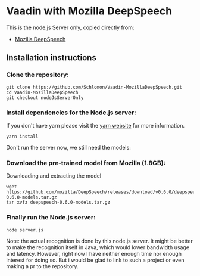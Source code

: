 # Vaadin with Mozilla DeepSpeech
This is the node.js Server only, copied directly from:

* [Mozilla DeepSpeech](https://github.com/mozilla/DeepSpeech-examples/tree/r0.7/web_microphone_websocket)

## Installation instructions

### Clone the repository:
```
git clone https://github.com/Schlomon/Vaadin-MozillaDeepSpeech.git
cd Vaadin-MozillaDeepSpeech
git checkout nodeJsServerOnly
```

### Install dependencies for the Node.js server:
If you don't have yarn please visit the [yarn website](https://yarnpkg.com/getting-started/install) for more information.
```
yarn install
```
Don't run the server now, we still need the models:

### Download the pre-trained model from Mozilla (1.8GB):
Downloading and extracting the model
```
wget https://github.com/mozilla/DeepSpeech/releases/download/v0.6.0/deepspeech-0.6.0-models.tar.gz
tar xvfz deepspeech-0.6.0-models.tar.gz
```

### Finally run the Node.js server:
```
node server.js
```

Note: the actual recognition is done by this node.js server. It might be better to make the recognition itself in Java, which would lower bandwidth usage and latency. However, right now I have neither enough time nor enough interest for doing so. But i would be glad to link to such a project or even making a pr to the repository.
